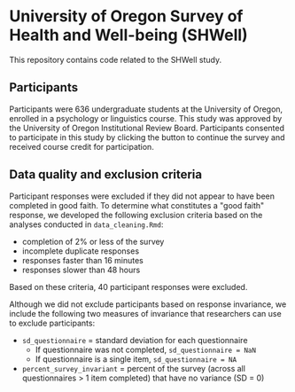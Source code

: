 # University of Oregon Survey of Health and Well-being (SHWell)

This repository contains code related to the SHWell study. 

## Participants
Participants were 636 undergraduate students at the University of Oregon, enrolled in a psychology or linguistics course. This study was approved by the University of Oregon Institutional Review Board. Participants consented to participate in this study by clicking the button to continue the survey and received course credit for participation.

## Data quality and exclusion criteria
Participant responses were excluded if they did not appear to have been completed in good faith. To determine what constitutes a "good faith" response, we developed the following exclusion criteria based on the analyses conducted in `data_cleaning.Rmd`:
* completion of 2% or less of the survey  
* incomplete duplicate responses  
* responses faster than 16 minutes  
* responses slower than 48 hours  

Based on these criteria, 40 participant responses were excluded. 

Although we did not exclude participants based on response invariance, we include the following two measures of invariance that researchers can use to exclude participants:
* `sd_questionnaire` = standard deviation for each questionnaire  
    * If questionnaire was not completed, `sd_questionnaire = NaN`  
    * If questionnaire is a single item, `sd_questionnaire = NA`  
* `percent_survey_invariant` = percent of the survey (across all questionnaires > 1 item completed) that have no variance (SD = 0)
